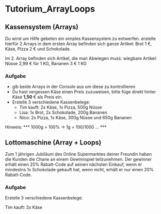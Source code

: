 # Tutorium_ArrayLoops

## Kassensystem (Arrays)

Du wirst um Hilfe gebeten ein simples Kassensystem zu entwerfen. erstelle hierfür 2 Arrays in dem ersten Array befinden sich
ganze Artikel: Brot 1 €, Käse, Pizza 2 € und Schokolade.

Im 2. Array befinden sich Artikel, die man Abwiegen muss:
wiegbare Artikel: Nüsse 2,99 € für 1 KG, Bananen 3 € 1 KG

### Aufgabe

- gib beide Arrays in der Console aus um diese zu kontrollieren
- Du hast vergessen Käse einen Preis zuzuweisen, bitte füge direkt hinter Käse **1,50** € als Preis ein.
- Erstelle 3 verschiedene Kassenbelege:
  - Tim kauft: 2x Käse, 1x Pizza, 500g Nüsse
  - Lisa: 1x Brot, 2x Schokolade, 200g Bananen
  - Nico: 2x Pizza, 1x Käse, 300g Nüsse und 650g Bananen

Hinweis: *** 1000g = 100% -> 1g = 100/1000 ... ***



## Lottomaschine (Array + Loops)

Zum 1 jährigen Jubiläum des Online Supermarktes deiner Freundin haben die Kunden die Chane an einem Gewinnspiel teilzunehmen. Der gewinner erhält einen 25% Rabatt-Code auf seinen nächsten Einkauf, wenn er mindestns 1x Schokolade gekauft hat, wenn nicht, erhält er nur einen 20% Rabatt-Code. 

### Aufgabe
Erstelle 3 verschiedene Kassenbelege:

Tim kauft: 2x Käse
